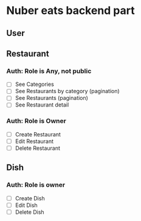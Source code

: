 # Nuber eats backend part

## User

## Restaurant

### Auth: Role is Any, not public

- [ ] See Categories
- [ ] See Restaurants by category (pagination)
- [ ] See Restaurants (pagination)
- [ ] See Restaurant detail

### Auth: Role is Owner

- [ ] Create Restaurant
- [ ] Edit Restaurant
- [ ] Delete Restaurant

## Dish

### Auth: Role is owner

- [ ] Create Dish
- [ ] Edit Dish
- [ ] Delete Dish
